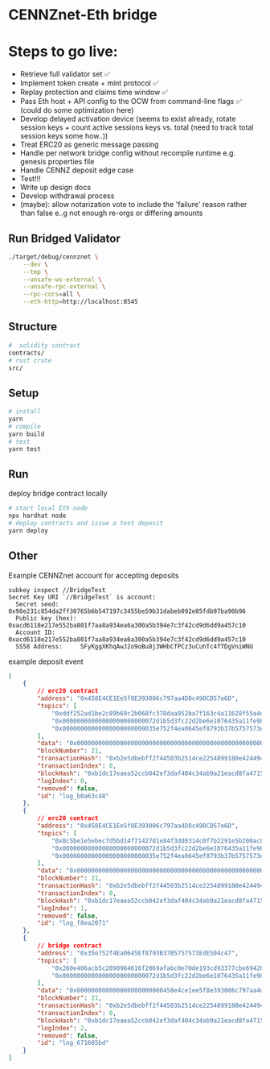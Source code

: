 # CENNZnet-Eth bridge

# Steps to go live:
- Retrieve full validator set ✅
- Implement token create + mint protocol ✅
- Replay protection and claims time window  ✅
- Pass Eth host + API config to the OCW from command-line flags ✅ (could do some optimization here)
- Develop delayed activation device (seems to exist already, rotate session keys + count active sessions keys vs. total (need to track total session keys some how..))
- Treat ERC20 as generic message passing
- Handle per network bridge config without recompile runtime e.g. genesis properties file
- Handle CENNZ deposit edge case
- Test!!!
- Write up design docs
- Develop withdrawal process
- (maybe): allow notarization vote to include the 'failure' reason rather than false e..g not enough re-orgs or differing amounts

## Run Bridged Validator
```bash
./target/debug/cennznet \
    --dev \
    --tmp \
    --unsafe-ws-external \
    --unsafe-rpc-external \
    --rpc-cors=all \
    --eth-http=http://localhost:8545
```

## Structure
```bash
#  solidity contract
contracts/
# rust crate
src/
```

## Setup
```bash
# install
yarn
# compile
yarn build
# test
yarn test
```

## Run
deploy bridge contract locally
```bash
# start local Eth node
npx hardhat node
# deploy contracts and issue a test deposit
yarn deploy
```

## Other
Example CENNZnet account for accepting deposits
```
subkey inspect //BridgeTest
Secret Key URI `//BridgeTest` is account:
  Secret seed:      0x98e231c854da2ff30765b6b547197c3455be59b31dabeb092e05fdb97ba90b96
  Public key (hex): 0xacd6118e217e552ba801f7aa8a934ea6a300a5b394e7c3f42cd9d6dd9a457c10
  Account ID:       0xacd6118e217e552ba801f7aa8a934ea6a300a5b394e7c3f42cd9d6dd9a457c10
  SS58 Address:     5FyKggXKhqAwJ2o9oBu8j3WHbCfPCz3uCuhTc4fTDgVniWNU
```

example deposit event
```json
[
    {
        // erc20 contract
        "address": "0x458E4CE1Ee5f8E393006c797aa4D8c490CD57e6D",
        "topics": [
            "0xddf252ad1be2c89b69c2b068fc378daa952ba7f163c4a11628f55a4df523b3ef",
            "0x00000000000000000000000072d1b5d3fc22d2be6e1076435a11fe9863d8aeb2",
            "0x00000000000000000000000035e752f4ea0645ef8793b37b5757573ede504c47"
        ],
        "data": "0x0000000000000000000000000000000000000000000000000000000000003039",
        "blockNumber": 21,
        "transactionHash": "0xb2e5dbebff2f44503b2514ce2254899180e4244942af68def94ba45dcfa7a84a",
        "transactionIndex": 0,
        "blockHash": "0xb1dc17eaea52ccb042ef3daf404c34ab9a21eacd8fa471573a8b3e760a25776f",
        "logIndex": 0,
        "removed": false,
        "id": "log_b0a63c48"
    },
    {
        // erc20 contract
        "address": "0x458E4CE1Ee5f8E393006c797aa4D8c490CD57e6D",
        "topics": [
            "0x8c5be1e5ebec7d5bd14f71427d1e84f3dd0314c0f7b2291e5b200ac8c7c3b925",
            "0x00000000000000000000000072d1b5d3fc22d2be6e1076435a11fe9863d8aeb2",
            "0x00000000000000000000000035e752f4ea0645ef8793b37b5757573ede504c47"
        ],
        "data": "0x000000000000000000000000000000000000000000000000000000000001b207",
        "blockNumber": 21,
        "transactionHash": "0xb2e5dbebff2f44503b2514ce2254899180e4244942af68def94ba45dcfa7a84a",
        "transactionIndex": 0,
        "blockHash": "0xb1dc17eaea52ccb042ef3daf404c34ab9a21eacd8fa471573a8b3e760a25776f",
        "logIndex": 1,
        "removed": false,
        "id": "log_f8ea2071"
    },
    {
        // bridge contract
        "address": "0x35e752f4Ea0645Ef8793B37B5757573EdE504c47",
        "topics": [
            "0x260e406acb5c2890984616f2069afabc0e70de193cd93377cbe69426ef5334c5",
            "0x00000000000000000000000072d1b5d3fc22d2be6e1076435a11fe9863d8aeb2"
        ],
        "data": "0x000000000000000000000000458e4ce1ee5f8e393006c797aa4d8c490cd57e6d0000000000000000000000000000000000000000000000000000000000003039acd6118e217e552ba801f7aa8a934ea6a300a5b394e7c3f42cd9d6dd9a457c1",
        "blockNumber": 21,
        "transactionHash": "0xb2e5dbebff2f44503b2514ce2254899180e4244942af68def94ba45dcfa7a84a",
        "transactionIndex": 0,
        "blockHash": "0xb1dc17eaea52ccb042ef3daf404c34ab9a21eacd8fa471573a8b3e760a25776f",
        "logIndex": 2,
        "removed": false,
        "id": "log_671685bd"
    }
]
```